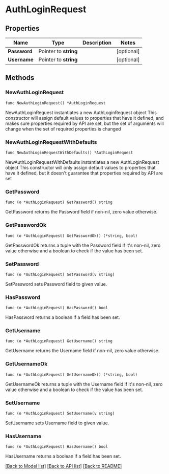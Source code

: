 # AuthLoginRequest

## Properties

Name | Type | Description | Notes
------------ | ------------- | ------------- | -------------
**Password** | Pointer to **string** |  | [optional] 
**Username** | Pointer to **string** |  | [optional] 

## Methods

### NewAuthLoginRequest

`func NewAuthLoginRequest() *AuthLoginRequest`

NewAuthLoginRequest instantiates a new AuthLoginRequest object
This constructor will assign default values to properties that have it defined,
and makes sure properties required by API are set, but the set of arguments
will change when the set of required properties is changed

### NewAuthLoginRequestWithDefaults

`func NewAuthLoginRequestWithDefaults() *AuthLoginRequest`

NewAuthLoginRequestWithDefaults instantiates a new AuthLoginRequest object
This constructor will only assign default values to properties that have it defined,
but it doesn't guarantee that properties required by API are set

### GetPassword

`func (o *AuthLoginRequest) GetPassword() string`

GetPassword returns the Password field if non-nil, zero value otherwise.

### GetPasswordOk

`func (o *AuthLoginRequest) GetPasswordOk() (*string, bool)`

GetPasswordOk returns a tuple with the Password field if it's non-nil, zero value otherwise
and a boolean to check if the value has been set.

### SetPassword

`func (o *AuthLoginRequest) SetPassword(v string)`

SetPassword sets Password field to given value.

### HasPassword

`func (o *AuthLoginRequest) HasPassword() bool`

HasPassword returns a boolean if a field has been set.

### GetUsername

`func (o *AuthLoginRequest) GetUsername() string`

GetUsername returns the Username field if non-nil, zero value otherwise.

### GetUsernameOk

`func (o *AuthLoginRequest) GetUsernameOk() (*string, bool)`

GetUsernameOk returns a tuple with the Username field if it's non-nil, zero value otherwise
and a boolean to check if the value has been set.

### SetUsername

`func (o *AuthLoginRequest) SetUsername(v string)`

SetUsername sets Username field to given value.

### HasUsername

`func (o *AuthLoginRequest) HasUsername() bool`

HasUsername returns a boolean if a field has been set.


[[Back to Model list]](../README.md#documentation-for-models) [[Back to API list]](../README.md#documentation-for-api-endpoints) [[Back to README]](../README.md)


